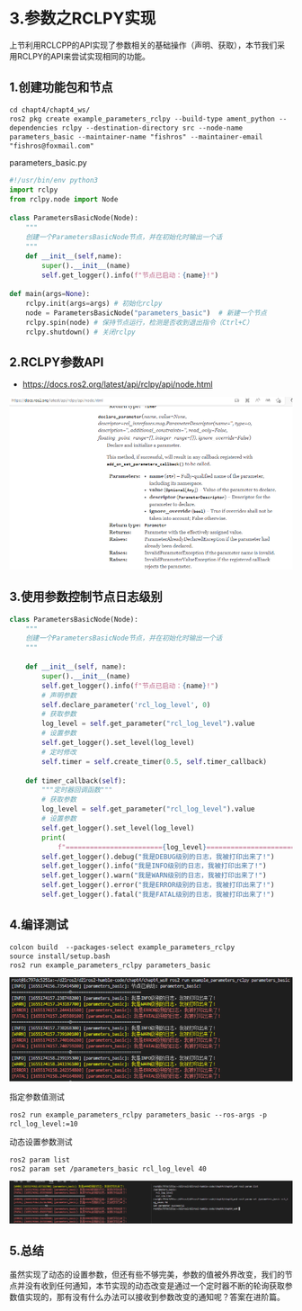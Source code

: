 # 3.参数之RCLPY实现

上节利用RCLCPP的API实现了参数相关的基础操作（声明、获取），本节我们采用RCLPY的API来尝试实现相同的功能。

## 1.创建功能包和节点

```shell
cd chapt4/chapt4_ws/
ros2 pkg create example_parameters_rclpy --build-type ament_python --dependencies rclpy --destination-directory src --node-name parameters_basic --maintainer-name "fishros" --maintainer-email "fishros@foxmail.com"
```

parameters_basic.py

```python
#!/usr/bin/env python3
import rclpy
from rclpy.node import Node

class ParametersBasicNode(Node):
    """
    创建一个ParametersBasicNode节点，并在初始化时输出一个话
    """
    def __init__(self,name):
        super().__init__(name)
        self.get_logger().info(f"节点已启动：{name}!")

def main(args=None):
    rclpy.init(args=args) # 初始化rclpy
    node = ParametersBasicNode("parameters_basic")  # 新建一个节点
    rclpy.spin(node) # 保持节点运行，检测是否收到退出指令（Ctrl+C）
    rclpy.shutdown() # 关闭rclpy
```

## 2.RCLPY参数API

- https://docs.ros2.org/latest/api/rclpy/api/node.html

![image-20220614103129915](3.参数之RCLPY实现/imgs/image-20220614103129915.png)

## 3.使用参数控制节点日志级别

```python
class ParametersBasicNode(Node):
    """
    创建一个ParametersBasicNode节点，并在初始化时输出一个话
    """

    def __init__(self, name):
        super().__init__(name)
        self.get_logger().info(f"节点已启动：{name}!")
        # 声明参数
        self.declare_parameter('rcl_log_level', 0)
        # 获取参数
        log_level = self.get_parameter("rcl_log_level").value
        # 设置参数
        self.get_logger().set_level(log_level)
        # 定时修改
        self.timer = self.create_timer(0.5, self.timer_callback)

    def timer_callback(self):
        """定时器回调函数"""
        # 获取参数
        log_level = self.get_parameter("rcl_log_level").value
        # 设置参数
        self.get_logger().set_level(log_level)
        print(
            f"========================{log_level}=============================")
        self.get_logger().debug("我是DEBUG级别的日志，我被打印出来了!")
        self.get_logger().info("我是INFO级别的日志，我被打印出来了!")
        self.get_logger().warn("我是WARN级别的日志，我被打印出来了!")
        self.get_logger().error("我是ERROR级别的日志，我被打印出来了!")
        self.get_logger().fatal("我是FATAL级别的日志，我被打印出来了!")


```

## 4.编译测试

```shell
colcon build  --packages-select example_parameters_rclpy
source install/setup.bash
ros2 run example_parameters_rclpy parameters_basic
```

![image-20220614103631463](3.参数之RCLPY实现/imgs/image-20220614103631463.png)

指定参数值测试

```shell
ros2 run example_parameters_rclpy parameters_basic --ros-args -p rcl_log_level:=10
```

动态设置参数测试

```shell
ros2 param list
ros2 param set /parameters_basic rcl_log_level 40
```

![image-20220614103936286](3.参数之RCLPY实现/imgs/image-20220614103936286.png)

## 5.总结

虽然实现了动态的设置参数，但还有些不够完美，参数的值被外界改变，我们的节点并没有收到任何通知，本节实现的动态改变是通过一个定时器不断的轮询获取参数值实现的，那有没有什么办法可以接收到参数改变的通知呢？答案在进阶篇。
